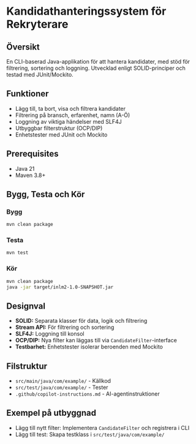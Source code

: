 # Kandidathanteringssystem för Rekryterare

## Översikt

En CLI-baserad Java-applikation för att hantera kandidater, med stöd för filtrering, sortering och loggning. Utvecklad enligt SOLID-principer och testad med JUnit/Mockito.

## Funktioner

- Lägg till, ta bort, visa och filtrera kandidater
- Filtrering på bransch, erfarenhet, namn (A-Ö)
- Loggning av viktiga händelser med SLF4J
- Utbyggbar filterstruktur (OCP/DIP)
- Enhetstester med JUnit och Mockito

## Prerequisites

- Java 21
- Maven 3.8+

## Bygg, Testa och Kör

### Bygg

```sh
mvn clean package
```

### Testa

```sh
mvn test
```

### Kör

```sh
mvn clean package
java -jar target/inlm2-1.0-SNAPSHOT.jar
```

## Designval

- **SOLID:** Separata klasser för data, logik och filtrering
- **Stream API:** För filtrering och sortering
- **SLF4J:** Loggning till konsol
- **OCP/DIP:** Nya filter kan läggas till via `CandidateFilter`-interface
- **Testbarhet:** Enhetstester isolerar beroenden med Mockito

## Filstruktur

- `src/main/java/com/example/` - Källkod
- `src/test/java/com/example/` - Tester
- `.github/copilot-instructions.md` - AI-agentinstruktioner

## Exempel på utbyggnad

- Lägg till nytt filter: Implementera `CandidateFilter` och registrera i CLI
- Lägg till test: Skapa testklass i `src/test/java/com/example/`
